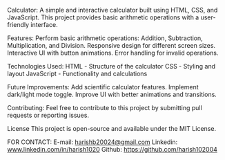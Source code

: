 Calculator:
   A simple and interactive calculator built using HTML, CSS, and JavaScript. This project provides basic arithmetic operations with a user-friendly interface.

Features:
 Perform basic arithmetic operations: Addition, Subtraction, Multiplication, and Division.
 Responsive design for different screen sizes.
 Interactive UI with button animations.
 Error handling for invalid operations.

Technologies Used:
 HTML - Structure of the calculator
 CSS - Styling and layout
 JavaScript - Functionality and calculations

 Future Improvements:
  Add scientific calculator features.
  Implement dark/light mode toggle.
  Improve UI with better animations and transitions.

Contributing:
 Feel free to contribute to this project by submitting pull requests or reporting issues.
 
License
  This project is open-source and available under the MIT License.


  FOR CONTACT:
   E-mail: harishb20024@gmail.com
   Linkedin: www.linkedin.com/in/harish1020
   Github: https://github.com/harish102004
